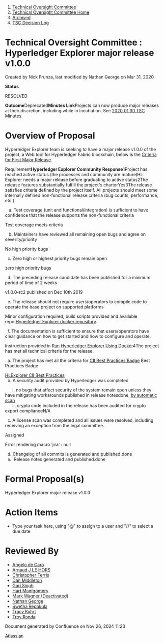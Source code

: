 1. [Technical Oversight Committee](index.html)
2. [Technical Oversight Committee Home](Technical-Oversight-Committee-Home_21430274.html)
3. [Archived](Archived_21447696.html)
4. [TSC Decision Log](TSC-Decision-Log_21437418.html)

# Technical Oversight Committee : Hyperledger Explorer major release v1.0.0

Created by Nick Frunza, last modified by Nathan George on Mar 31, 2020

**Status**

RESOLVED 

**Outcome**Deprecated**Minutes Link**Projects can now produce major releases at their discretion, including while in Incubation. See [2020 01 30 TSC Minutes](https://lf-hyperledger.atlassian.net/wiki/display/TSC/2020+01+30+TSC+Minutes).

# Overview of Proposal

Hyperledger Explorer team is seeking to have a major release v1.0.0 of the project, a Web tool for Hyperledger Fabric blockchain, below is the [Criteria for First Major Release](Criteria-for-First-Major-Release_21437994.html).

Requirement**Hyperledger Explorer Community Response**1Project has reached active status (the processes and community are mature)HL Explorer needs a major release before graduating to active status2The release features substantially fulfill the project's charterYes3The release satisfies criteria defined by the project itself. All projects should meet some internally defined non-functional release criteria (bug counts, performance, etc.)

   a. Test coverage (unit and functional/integration) is sufficient to have confidence that the release supports the non-functional criteria

Test coverage meets criteria

   b. Maintainers have reviewed all remaining open bugs and agree on severity/priority

No high priority bugs

  c. Zero high or highest priority bugs remain open

zero high priority bugs

  d. The preceding release candidate has been published for a minimum period of time of 2 weeks

v1.0.0-rc2 published on Dec 10th 2019

  e. The release should not require users/operators to compile code to operate the base project on supported platforms

Minor configuration required, build scripts provided and available repo [Hyperledger Explorer docker repository](https://hub.docker.com/r/hyperledger/explorer/).

  f. The documentation is sufficient to ensure that users/operators have clear guidance on how to get started and how to configure and operate.

Instruction provided in [Run Hyperledger Explorer Using Docker](https://github.com/hyperledger/blockchain-explorer/blob/master/README.md#Run-Hyperledger-Explorer-using-Docker)4The project has met all technical criteria for the release.

  a. The project has met all the criteria for [CII Best Practices Badge](https://bestpractices.coreinfrastructure.org/) Best Practices Badge

[HLExplorer CII Best Practices](https://bestpractices.coreinfrastructure.org/en/projects/2710)  
  b. A security audit provided by Hyperledger was completed

      i. no bugs that affect security of the system remain open unless they have mitigating workarounds published in release notesdone, [by automatic scan](https://lgtm.com/projects/g/hyperledger/blockchain-explorer?mode=tree)  
      ii. crypto code included in the release has been audited for crypto export complianceN/A

  c. A license scan was completed and all issues were resolved, including receiving an exception from the legal committee.

Assigned  

Error rendering macro 'jira' : null

  d. Changelog of all commits is generated and published.done  
  e.  Release notes generated and published.done

# Formal Proposal(s)

Hyperledger Explorer major release v1.0.0

# Action Items

- Type your task here, using "@" to assign to a user and "//" to select a due date

# Reviewed By

- [Angelo de Caro](https://lf-hyperledger.atlassian.net/wiki/people/70121:d6b0f0e4-825f-4f16-88e1-4d14e95f2f10?ref=confluence)
- [Arnaud J LE HORS](https://lf-hyperledger.atlassian.net/wiki/people/70121:0e75e3b8-500a-4067-9f7e-ed46e91bcb9d?ref=confluence)
- [Christopher Ferris](https://lf-hyperledger.atlassian.net/wiki/people/5abb903a8724022aa9070581?ref=confluence)
- [Dan Middleton](https://lf-hyperledger.atlassian.net/wiki/people/712020:2979764a-3998-4ef1-8810-60b799067924?ref=confluence)
- [Gari Singh](https://lf-hyperledger.atlassian.net/wiki/people/557058:51429e31-90f4-4684-b7cd-9a4fe15ff188?ref=confluence)
- [Hart Montgomery](https://lf-hyperledger.atlassian.net/wiki/people/712020:86f447c0-86dc-43b3-ac03-6a31923bbb84?ref=confluence)
- [Mark Wagner (Deactivated)](https://lf-hyperledger.atlassian.net/wiki/people/70121:81b88945-c9ef-40fe-9224-207bdb280922?ref=confluence)
- [Nathan George](https://lf-hyperledger.atlassian.net/wiki/people/712020:3e7556ab-cdb8-47f5-8b68-12a3378021fd?ref=confluence)
- [Swetha Repakula](https://lf-hyperledger.atlassian.net/wiki/people/712020:503b5691-8e92-4d2d-83d3-e9e74d296436?ref=confluence)
- [Tracy Kuhrt](https://lf-hyperledger.atlassian.net/wiki/people/712020:eb6ae9c3-aa8e-40ba-9dab-a6969b1ac52e?ref=confluence)
- [Troy Ronda](https://lf-hyperledger.atlassian.net/wiki/people/557058:c854f35a-2b58-4be3-9003-ca2a67495580?ref=confluence)

Document generated by Confluence on Nov 26, 2024 11:23

[Atlassian](http://www.atlassian.com/)
